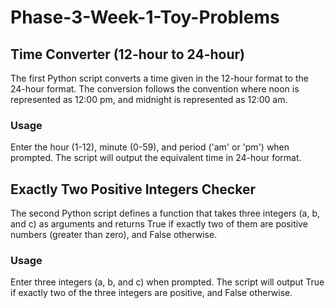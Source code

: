 # Phase-3-Week-1-Toy-Problems
## Time Converter (12-hour to 24-hour)
The first Python script converts a time given in the 12-hour format to the 24-hour format. The conversion follows the convention where noon is represented as 12:00 pm, and midnight is represented as 12:00 am.
### Usage
Enter the hour (1-12), minute (0-59), and period ('am' or 'pm') when prompted.
The script will output the equivalent time in 24-hour format.

## Exactly Two Positive Integers Checker
The second Python script defines a function that takes three integers (a, b, and c) as arguments and returns True if exactly two of them are positive numbers (greater than zero), and False otherwise.
### Usage
Enter three integers (a, b, and c) when prompted.
The script will output True if exactly two of the three integers are positive, and False otherwise.
